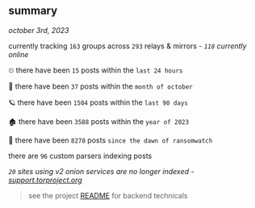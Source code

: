 
## summary
_october 3rd, 2023_

currently tracking `163` groups across `293` relays & mirrors - _`118` currently online_

⏲ there have been `15` posts within the `last 24 hours`

🦈 there have been `37` posts within the `month of october`

🪐 there have been `1504` posts within the `last 90 days`

🏚 there have been `3588` posts within the `year of 2023`

🦕 there have been `8278` posts `since the dawn of ransomwatch`

there are `96` custom parsers indexing posts

_`20` sites using v2 onion services are no longer indexed - [support.torproject.org](https://support.torproject.org/onionservices/v2-deprecation/)_

> see the project [README](https://github.com/joshhighet/ransomwatch#ransomwatch--) for backend technicals

